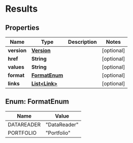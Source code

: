 
# Results

## Properties
Name | Type | Description | Notes
------------ | ------------- | ------------- | -------------
**version** | [**Version**](Version.md) |  |  [optional]
**href** | **String** |  |  [optional]
**values** | **String** |  |  [optional]
**format** | [**FormatEnum**](#FormatEnum) |  |  [optional]
**links** | [**List&lt;Link&gt;**](Link.md) |  |  [optional]


<a name="FormatEnum"></a>
## Enum: FormatEnum
Name | Value
---- | -----
DATAREADER | &quot;DataReader&quot;
PORTFOLIO | &quot;Portfolio&quot;



